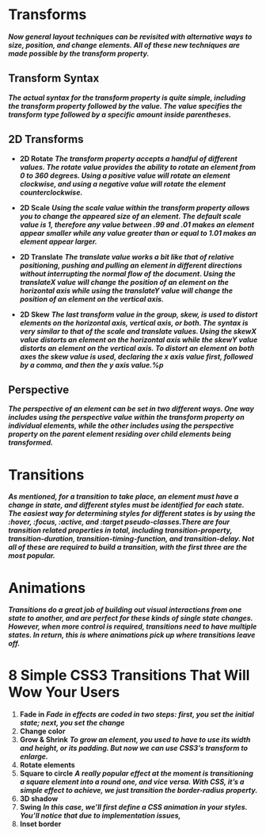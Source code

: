 # Transforms
***Now general layout techniques can be revisited with alternative ways to size, position, and change elements. All of these new techniques are made possible by the transform property.***

## Transform Syntax
***The actual syntax for the transform property is quite simple, including the transform property followed by the value. The value specifies the transform type followed by a specific amount inside parentheses.***

## 2D Transforms
- **2D Rotate**
***The transform property accepts a handful of different values. The rotate value provides the ability to rotate an element from 0 to 360 degrees. Using a positive value will rotate an element clockwise, and using a negative value will rotate the element counterclockwise.***

- **2D Scale**
***Using the scale value within the transform property allows you to change the appeared size of an element. The default scale value is 1, therefore any value between .99 and .01 makes an element appear smaller while any value greater than or equal to 1.01 makes an element appear larger.***

- **2D Translate**
***The translate value works a bit like that of relative positioning, pushing and pulling an element in different directions without interrupting the normal flow of the document. Using the translateX value will change the position of an element on the horizontal axis while using the translateY value will change the position of an element on the vertical axis.***

- **2D Skew**
***The last transform value in the group, skew, is used to distort elements on the horizontal axis, vertical axis, or both. The syntax is very similar to that of the scale and translate values. Using the skewX value distorts an element on the horizontal axis while the skewY value distorts an element on the vertical axis. To distort an element on both axes the skew value is used, declaring the x axis value first, followed by a comma, and then the y axis value.%p***

## Perspective
***The perspective of an element can be set in two different ways. One way includes using the perspective value within the transform property on individual elements, while the other includes using the perspective property on the parent element residing over child elements being transformed.***

# Transitions
***As mentioned, for a transition to take place, an element must have a change in state, and different styles must be identified for each state. The easiest way for determining styles for different states is by using the :hover, :focus, :active, and :target pseudo-classes.There are four transition related properties in total, including transition-property, transition-duration, transition-timing-function, and transition-delay. Not all of these are required to build a transition, with the first three are the most popular.***

# Animations
***Transitions do a great job of building out visual interactions from one state to another, and are perfect for these kinds of single state changes. However, when more control is required, transitions need to have multiple states. In return, this is where animations pick up where transitions leave off.***

# 8 Simple CSS3 Transitions That Will Wow Your Users
1. **Fade in**
***Fade in effects are coded in two steps: first, you set the initial state; next, you set the change***
2. **Change color**
3. **Grow & Shrink**
***To grow an element, you used to have to use its width and height, or its padding. But now we can use CSS3’s transform to enlarge.***
4. **Rotate elements**
5. **Square to circle**
***A really popular effect at the moment is transitioning a square element into a round one, and vice versa. With CSS, it’s a simple effect to achieve, we just transition the border-radius property.***
6. **3D shadow**
7. **Swing**
***In this case, we’ll first define a CSS animation in your styles. You’ll notice that due to implementation issues,***
8. **Inset border**